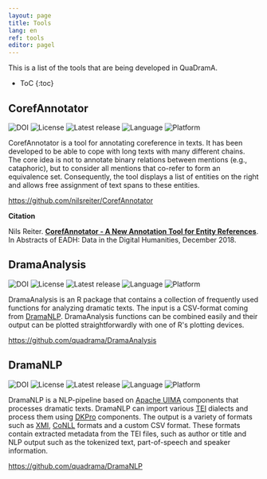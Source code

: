 ```yaml
---
layout: page
title: Tools
lang: en
ref: tools
editor: pagel
---
```


<style>
.badges img {
	display: inline-block;
}
</style>

This is a list of the tools that are being developed in QuaDramA.

* ToC
{:toc}

## CorefAnnotator

<div class="badges">
<a href="https://doi.org/10.5281/zenodo.1228105"><img src="https://img.shields.io/badge/doi-10.5281/zenodo.1228105-blue.svg?longCache=true&style=flat-square" alt="DOI"/></a>
<a href="https://github.com/nilsreiter/CorefAnnotator/blob/master/LICENSE"><img src="https://img.shields.io/badge/license-Apache%202-blue.svg?longCache=true&style=flat-square" alt="License"/></a>
<a href="https://github.com/nilsreiter/CorefAnnotator/releases/latest"><img src="https://img.shields.io/github/release-pre/nilsreiter/CorefAnnotator.svg?style=flat-square" alt="Latest release"/></a>
<img src="https://img.shields.io/badge/language-java-blue.svg?longCache=true&style=flat-square" alt="Language"/>
<img src="https://img.shields.io/badge/platform-desktop-blue.svg?longCache=true&style=flat-square" alt="Platform"/>
</div>

<p>CorefAnnotator is a tool for annotating coreference in texts. It has been developed to be able to cope with long texts with many different chains. The core idea is not to annotate binary relations between mentions (e.g., cataphoric), but to consider all mentions that co-refer to form an equivalence set. Consequently, the tool displays a list of entities on the right and allows free assignment of text spans to these entities.</p>

<p><a href="https://github.com/nilsreiter/CorefAnnotator">https://github.com/nilsreiter/CorefAnnotator</a></p>

<b>Citation</b>

<div>Nils Reiter. <a href="{{site.baseurl}}/publications/Reiter2018ag"><b>CorefAnnotator - A New Annotation Tool for Entity References</b></a>. In <hi>Abstracts of EADH: Data in the Digital Humanities</hi>, December 2018.</div>

## DramaAnalysis

<div class="badges">
<a href="https://doi.org/10.5281/zenodo.1252783"><img src="https://img.shields.io/badge/doi-10.5281/zenodo.1252783-blue.svg?longCache=true&style=flat-square" alt="DOI"/></a>
<a href="https://github.com/quadrama/DramaAnalysis/blob/master/LICENSE"><img src="https://img.shields.io/badge/license-Apache%202-blue.svg?longCache=true&style=flat-square" alt="License"/></a>
<a href="https://github.com/quadrama/DramaAnalysis/releases/latest"><img src="https://img.shields.io/github/release-pre/quadrama/DramaAnalysis.svg?style=flat-square" alt="Latest release"/></a>
<img src="https://img.shields.io/badge/language-r-blue.svg?longCache=true&style=flat-square" alt="Language"/>
<img src="https://img.shields.io/badge/platform-library-blue.svg?longCache=true&style=flat-square" alt="Platform"/>
</div>

<p>DramaAnalysis is an R package that contains a collection of frequently used functions for analyzing dramatic texts. The input is a CSV-format coming from <a href="https://github.com/quadrama/DramaNLP">DramaNLP</a>. DramaAnalysis functions can be combined easily and their output can be plotted straightforwardly with one of R's plotting devices.
</p>

<p><a href="https://github.com/quadrama/DramaAnalysis">https://github.com/quadrama/DramaAnalysis</a></p>

## DramaNLP

<div class="badges">
<a href="https://doi.org/10.5281/zenodo.2635476"><img src="https://img.shields.io/badge/doi-10.5281/zenodo.2635476-blue.svg?longCache=true&style=flat-square" alt="DOI"/></a>
<a href="https://github.com/quadrama/DramaNLP/blob/master/LICENSE"><img src="https://img.shields.io/badge/license-Apache%202-blue.svg?longCache=true&style=flat-square" alt="License"/></a>
<a href="https://github.com/quadrama/DramaNLP/releases/latest"><img src="https://img.shields.io/github/release-pre/quadrama/DramaNLP.svg?style=flat-square" alt="Latest release"/></a>
<img src="https://img.shields.io/badge/language-java-blue.svg?longCache=true&style=flat-square" alt="Language"/>
<img src="https://img.shields.io/badge/platform-library-blue.svg?longCache=true&style=flat-square" alt="Platform"/>
</div>

<p>DramaNLP is a NLP-pipeline based on <a href="https://uima.apache.org/">Apache UIMA</a> components that processes dramatic texts. DramaNLP can import various <a href="https://tei-c.org/">TEI</a> dialects and process them using <a href="https://dkpro.github.io/">DKPro</a> components. The output is a variety of formats such as <a href="https://www.omg.org/spec/XMI/">XMI</a>, <a href="http://www.signll.org/conll/">CoNLL</a> formats and a custom CSV format. These formats contain extracted metadata from the TEI files, such as author or title and NLP output such as the tokenized text, part-of-speech and speaker information.</p>
<p><a href="https://github.com/quadrama/DramaNLP">https://github.com/quadrama/DramaNLP</a></p>
